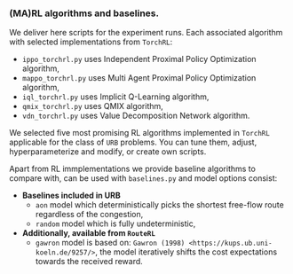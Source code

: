 ### (MA)RL algorithms and baselines.

We deliver here scripts for the experiment runs. Each associated algorithm with selected implementations from `TorchRL`:
* ```ippo_torchrl.py``` uses Independent Proximal Policy Optimization algorithm,
* ```mappo_torchrl.py``` uses Multi Agent Proximal Policy Optimization algorithm,
* ```iql_torchrl.py``` uses Implicit Q-Learning algorithm,
* ```qmix_torchrl.py``` uses QMIX algorithm,
* ```vdn_torchrl.py``` uses Value Decomposition Network algorithm.

We selected five most promising RL algorithms implemented in `TorchRL` applicable for the class of `URB` problems. You can tune them, adjust, hyperparameterize and modify, or create own scripts.

Apart from RL immplementations we provide baseline algorithms to compare with, can be used with ```baselines.py``` and model options consist:
* **Baselines included in URB**
    * ```aon``` model which deterministically picks the shortest free-flow route regardless of the congestion,
    * ```random``` model which is fully undeterministic,
* **Additionally, available from `RouteRL`**
    * ```gawron``` model is based on: `Gawron (1998) <https://kups.ub.uni-koeln.de/9257/>`, the model iteratively shifts the cost expectations towards the received reward.
